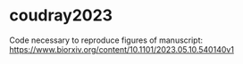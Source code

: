 # coudray2023
Code necessary to reproduce figures of manuscript: https://www.biorxiv.org/content/10.1101/2023.05.10.540140v1
